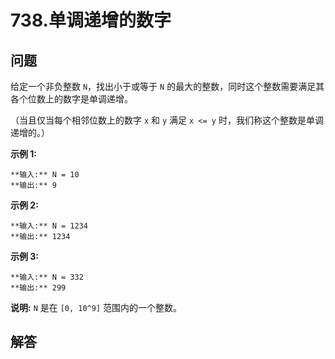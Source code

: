# 738.单调递增的数字

## 问题

给定一个非负整数 `N`，找出小于或等于 `N` 的最大的整数，同时这个整数需要满足其各个位数上的数字是单调递增。

（当且仅当每个相邻位数上的数字 `x` 和 `y` 满足 `x <= y` 时，我们称这个整数是单调递增的。）

**示例 1:**

```
**输入:** N = 10
**输出:** 9

```

**示例 2:**

```
**输入:** N = 1234
**输出:** 1234

```

**示例 3:**

```
**输入:** N = 332
**输出:** 299

```

**说明:** `N` 是在 `[0, 10^9]` 范围内的一个整数。



## 解答

